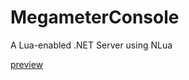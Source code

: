 # MegameterConsole
A Lua-enabled .NET Server using NLua

[preview](https://i.ibb.co/yhc7nv8/image.png)
